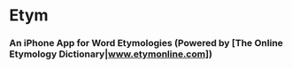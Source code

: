 # Etym
### An iPhone App for Word Etymologies (Powered by [The Online Etymology Dictionary|www.etymonline.com])
